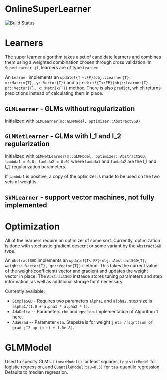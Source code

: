 # OnlineSuperLearner

[![Build Status](https://travis-ci.org/lendle/OnlineSuperLearner.jl.png)](https://travis-ci.org/lendle/OnlineSuperLearner.jl)

# Learners

The super learner algorithm takes a set of candidate learners and combines them using a weighted combination chosen through cross validation. In `SuperLearner.jl`, learners are of type `Learner`.

An `Learner` implements an `update!{T <:FP}(obj::Learner{T}, x::Matrix{T}, y::Vector{T})` and a `predict!{T<:FP}(obj::Learner{T}, pr::Vector{T}, x::Matrix{T})` method. There is also `predict`, which returns predictions instead of calculating them in place.


## `GLMLearner` - GLMs without regularization

Initialized with `GLMLearner(m::GLMModel, optimizer::AbstractSGD)`

## `GLMNetLearner` - GLMs with l_1 and l_2 regularization

Initialized with `GLMNetLearner(m::GLMModel, optimizer::AbstractSGD, lambda1 = 0.0, lambda2 = 0.0)` where `lambda1` and `lambda2` are the l_1 and l_2 regularization parameters.

If `lambda1` is positive, a copy of the optimizer is made to be used on the two sets of weights.

## `SVMLearner` - support vector machines, not fully implemented


# Optimization

All of the learners require an optimizer of some sort.
Currently, optimization is done with stochastic gradient descent or some variant by the `AbstractSGD` type.

An `AbstractSGD` implements an `update!{T<:FP}(obj::AbstractSGD{T}, weights::Vector{T}, gr::Vector{T})` method.
This takes the current value of the weight(coefficient) vector and gradient and updates the weight vector in place.
The `AbstractSGD` instance stores tuning parameters and step information, as well as additional storage for if necessary.

Currently available:

* `SimpleSGD` - Requires two parameters `alpha1` and `alpha2`, step size is `alpha1/(1.0 + alpha1 * alpha2 * t)`.
* `AdaDelta` -- Parameters `rho` and `epsilon`. Implementation of Algorithm 1 [here](http://www.matthewzeiler.com/pubs/googleTR2012/googleTR2012.pdf).
* `AdaGrad` -- Parameter `eta`. Stepsize is for weight `j` `eta /[sqrt(sum of grad_j^2 up to t) + 1.0e-8]`.



# GLMModel

Used to specify GLMs. `LinearModel()` for least squares, `LogisticModel` for logistic regression, and `QuantileModel(tau=0.5)` for `tau`-quantile regression.
Defaults to median regression.

